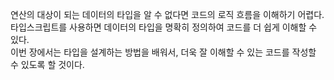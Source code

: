 연산의 대상이 되는 데이터의 타입을 알 수 없다면 코드의 로직 흐름을 이해하기 어렵다.  
타입스크립트를 사용하면 데이터의 타입을 명확히 정의하여 코드를 더 쉽게 이해할 수 있다.  
이번 장에서는 타입을 설계하는 방법을 배워서, 더욱 잘 이해할 수 있는 코드를 작성할 수 있도록 할 것이다.
